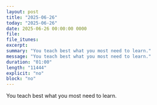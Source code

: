 ```yaml
---
layout: post
title: "2025-06-26"
today: "2025-06-26"
date: 2025-06-26 00:00:00 0000
file:
file_itunes:
excerpt:
summary: "You teach best what you most need to learn."
message: "You teach best what you most need to learn."
duration: "01:00"
length: "11444"
explicit: "no"
block: "no"
---
```

You teach best what you most need to learn.


